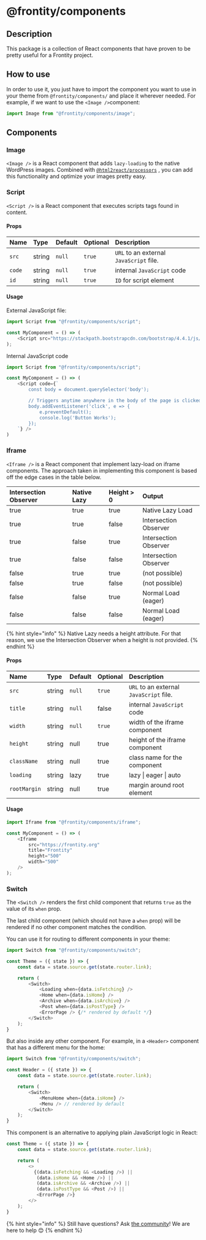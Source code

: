 # @frontity/components

## Description

This package is a collection of React components that have proven to be pretty useful for a Frontity project.

## How to use

In order to use it, you just have to import the component you want to use in your theme from `@frontity/components/` and place it wherever needed. For example, if we want to use the `<Image />`component:

```javascript
import Image from "@frontity/components/image";
```

## Components

### Image

`<Image />` is a React component that adds `lazy-loading` to the native WordPress images. Combined with [`@html2react/processors`](frontity-html2react.md#processors) , you can add this functionality and optimize your images pretty easy.

### Script

`<Script />` is a React component that executes scripts tags found in content.

#### Props

| Name | Type | Default | Optional | Description |
| :--- | :--- | :--- | :--- | :--- |
| `src` | string | `null` | `true` | `URL` to an external `JavaScript`  file. |
| `code` | string | `null` | `true` | internal `JavaScript` code |
| `id` | string | `null` | `true` | `ID` for script element |

#### Usage

External JavaScript file:

```javascript
import Script from "@frontity/components/script";

const MyComponent = () => (
    <Script src="https://stackpath.bootstrapcdn.com/bootstrap/4.4.1/js/bootstrap.min.js />
);
```

Internal JavaScript code

```javascript
import Script from "@frontity/components/script";

const MyComponent = () => (
    <Script code={`
        const body = document.querySelector('body');

        // Triggers anytime anywhere in the body of the page is clicked
        body.addEventListener('click', e => {
            e.preventDefault();
            console.log('Button Works');
        });
    `} />
)
```

### Iframe

`<Iframe />` is a React component that implement lazy-load on iframe components. The approach taken in implementing this component is based off the edge cases in the table below.

| Intersection Observer | Native Lazy | Height &gt; 0 | Output |
| :--- | :--- | :--- | :--- |
| true | true | true | Native Lazy Load |
| true | true | false | Intersection Observer |
| true | false | true | Intersection Observer |
| true | false | false | Intersection Observer |
| false | true | true | \(not possible\) |
| false | true | false | \(not possible\) |
| false | false | true | Normal Load \(eager\) |
| false | false | false | Normal Load \(eager\) |

{% hint style="info" %}
Native Lazy needs a height attribute. For that reason, we use the Intersection Observer when a height is not provided.
{% endhint %}

#### Props

| Name | Type | Default | Optional | Description |
| :--- | :--- | :--- | :--- | :--- |
| `src` | string | `null` | `true` | `URL` to an external `JavaScript`  file. |
| `title` | string | `null` | false | internal `JavaScript` code |
| `width` | string | `null` | `true` | width of the iframe component |
| `height` | string | null | true | height of the iframe component |
| `className` | string | null | true | class name for the component |
| `loading` | string | lazy | true | lazy \| eager \| auto |
| `rootMargin` | string | null | true | margin around root element |

#### Usage

```javascript
import Iframe from "@frontity/components/iframe";

const MyComponent = () => (
    <Iframe
        src="https://frontity.org"
        title="Frontity"
        height="500"
        width="500" 
    />
);
```

### Switch

The `<Switch />` renders the first child component that returns `true` as the value of its `when` prop.

The last child component \(which should not have a `when` prop\) will be rendered if no other component matches the condition.

You can use it for routing to different components in your theme:

```javascript
import Switch from "@frontity/components/switch";

const Theme = ({ state }) => {
    const data = state.source.get(state.router.link);

    return (
        <Switch>
            <Loading when={data.isFetching} />
            <Home when={data.isHome} />
            <Archive when={data.isArchive} />
            <Post when={data.isPostType} />
            <ErrorPage /> {/* rendered by default */}
        </Switch>
    );
}
```

But also inside any other component. For example, in a `<Header>` component that has a different menu for the home:

```javascript
import Switch from "@frontity/components/switch";

const Header = ({ state }) => {
    const data = state.source.get(state.router.link);

    return (
        <Switch>
            <MenuHome when={data.isHome} />
            <Menu /> // rendered by default
        </Switch>
    );
}
```

This component is an alternative to applying plain JavaScript logic in React:

```javascript
const Theme = ({ state }) => {
    const data = state.source.get(state.router.link);

    return (
        <>
          {(data.isFetching && <Loading />) ||
           (data.isHome && <Home />) ||
           (data.isArchive && <Archive />) ||
           (data.isPostType && <Post />) ||
           <ErrorPage />}
        </>    
    );
}
```

{% hint style="info" %}
Still have questions? Ask [the community](https://community.frontity.org/)! We are here to help 😊
{% endhint %}

